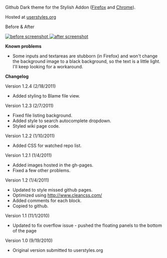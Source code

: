 Github Dark theme for the Stylish Addon ([Firefox][1] and [Chrome][2]).

Hosted at [userstyles.org][3]

Before & After

 [ ![before screenshot][4] ][5] [ ![after screenshot][6] ][7]

**Known problems**

* Some inputs and textareas are stubborn (in Firefox) and won't change the background image to a black background, so the text is a little light. I'll keep looking for a workaround.

**Changelog**

Version 1.2.4 (2/18/2011)

* Added styling to Blame file view.

Version 1.2.3 (2/7/2011)

* Fixed file listing background.
* Added style to search autocomplete dropdown.
* Styled wiki page code.

Version 1.2.2 (1/10/2011)

* Added CSS for watched repo list.

Version 1.2.1 (1/4/2011)

* Added images hosted in the gh-pages.
* Fixed a few other problems.

Version 1.2 (1/4/2011)

* Updated to style missed github pages.
* Optimized using http://www.cleancss.com/
* Added comments for each block.
* Copied to github.

Version 1.1 (11/1/2010)

* Updated to fix overflow issue - pushed the floating panels to the bottom of the page

Version 1.0 (9/19/2010)

* Original version submitted to userstyles.org


  [1]: https://addons.mozilla.org/en-US/firefox/addon/2108/
  [2]: https://chrome.google.com/extensions/detail/fjnbnpbmkenffdnngjfgmeleoegfcffe
  [3]: http://userstyles.org/styles/37035
  [4]: http://mottie.github.com/Github-Dark/images/before_th.jpg
  [5]: http://mottie.github.com/Github-Dark/images/before.jpg
  [6]: http://mottie.github.com/Github-Dark/images/after_th.jpg
  [7]: http://mottie.github.com/Github-Dark/images/after.jpg
